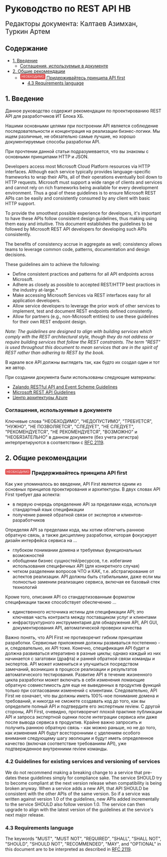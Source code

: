 # Руководство по REST API HB

<div style="font-size:150%">
Редакторы документа: Калтаев Азимхан, Туркин Артем<br/>
</div>

## Содержание
<!-- TOC depthFrom:1 depthTo:2 withLinks:1 updateOnSave:1 orderedList:0 -->

- [1. Введение](#1-Введение)
	- [Соглашения, используемые в документе](#Соглашения-используемые-в-документе)
- [2. Общие рекомендации](#2-Общие-рекомендации)
	- [![must](img/must.png) Придерживайтесь принципа API first](#-Придерживайтесь-принципа-api-first)
		- [4.3    Requirements language](#43-requirements-language)

<!-- /TOC -->

## 1. Введение
Данное руководство содержит рекомендации по проектированию REST API для разработчиков ИТ Блока ХБ.

Нашими основными целями при построении API является соблюдение последовательности и концентрация на реализации бизнес-логики. Мы ищем различные, не обязательно самые лучшие, но хорошо документируемые способы разработки API.

При прочтении данной статьи подразумевается, что вы знакомы с основными принципами HTTP и JSON.

Developers access most Microsoft Cloud Platform resources via HTTP interfaces.
Although each service typically provides language-specific frameworks to wrap their APIs, all of their operations eventually boil down to HTTP requests.
Microsoft must support a wide range of clients and services and cannot rely on rich frameworks being available for every development environment.
Thus a goal of these guidelines is to ensure Microsoft REST APIs can be easily and consistently consumed by any client with basic HTTP support.

To provide the smoothest possible experience for developers, it's important to have these APIs follow consistent design guidelines, thus making using them easy and intuitive.
This document establishes the guidelines to be followed by Microsoft REST API developers for developing such APIs consistently.

The benefits of consistency accrue in aggregate as well; consistency allows teams to leverage common code, patterns, documentation and design decisions.

These guidelines aim to achieve the following:
- Define consistent practices and patterns for all API endpoints across Microsoft.
- Adhere as closely as possible to accepted REST/HTTP best practices in the industry at-large.*
- Make accessing Microsoft Services via REST interfaces easy for all application developers.
- Allow service developers to leverage the prior work of other services to implement, test and document REST endpoints defined consistently.
- Allow for partners (e.g., non-Microsoft entities) to use these guidelines for their own REST endpoint design.

*Note: The guidelines are designed to align with building services which comply with the REST architectural style, though they do not address or require building services that follow the REST constraints.
The term "REST" is used throughout this document to mean services that are in the spirit of REST rather than adhering to REST by the book.*

В идеале все API должны выглядеть так, как будто их создал один и тот же автор.

При создании документа были использованы следующие материалы:
- [Zalando RESTful API and Event Scheme Guidelines](https://github.com/zalando/restful-api-guidelines)
- [Microsoft REST API Guidelines](https://github.com/Microsoft/api-guidelines)
- [Центр архитектуры Azure](https://docs.microsoft.com/ru-ru/azure/architecture/)

### Соглашения, используемые в документе
Ключевые слова "НЕОБХОДИМО", "НЕДОПУСТИМО", "ТРЕБУЕТСЯ", "НУЖНО", "НЕ ПОЗВОЛЯЕТСЯ", "СЛЕДУЕТ", "НЕ СЛЕДУЕТ", "РЕКОМЕНДУЕТСЯ", "НЕ РЕКОМЕНДУЕТСЯ", "ВОЗМОЖНО" и "НЕОБЯЗАТЕЛЬНО" в данном документе (без учета регистра) интерпретируются в соответствии с [RFC 2119][rfc-2119].

## 2. Общие рекомендации
### ![must](img/must.png) Придерживайтесь принципа API first
Как уже упоминалось во введении, API First является одним из основных принципов проектирования и архитектуры. В двух словах API First требует два аспекта:
- в первую очередь определение API за пределами кода, используя стандартный язык спецификации
- получение ранней обратной связи от экспертов и клиентов-разработчиков

Определяя API за пределами кода, мы хотим облегчить раннюю обратную связь, а также дисциплину разработки, которая фокусирует дизайн интерфейса сервиса на ...
- глубоком понимании домена и требуемых функциональных возможностей
- обобщении бизнес сущностей/ресурсов, т.е. избегание использования специфичных API (для конкретного случая)
- четком разделении вопросов ЧТО и КАК, т.е. абстрагирование от аспектов реализации. API должны быть стабильными, даже если мы полностью заменим реализацию сервиса, включая ее базовый стек технологий

Кроме того, описания API со стандартизованным форматом спецификации также способствует обеспечению ...
- единственного источника истины для спецификации API; это ключевая часть контракта между поставщиком услуг и клиентами
- инфраструктурного инструментария для обнаружения API, API GUI, документирования API, автоматической проверки качества

Важно понять, что API First не противоречит гибким принципам разработки. Сервисные приложения должны развиваться постепенно - и, следовательно, их API тоже. Конечно, спецификация API будет и должна развиваться итеративно в разные циклы; однако каждый из них начинается с загатовки (драфта) и ранней обратной связи команды и экспертов. API может измениться и улучшиться посредством замечаний, возникших в процессе реализации и результатов автоматического тестирования. Развитие API в течение жизненного цикла разработки может включать в себя изменения ломающие обратную совместимость для еще не выведенных в продуктив функций только при согласовании изменений с клиентами. Следовательно, API First не означает, что вы должны иметь 100%-ное понимание домена и требований, и никогда не сможете создавать код до того, как вы определите полный API и подтвердите его экспертным review. С другой стороны, API First, очевидно, противоречит плохой практике публикации API и запроса экспертной оценки после интеграции сервиса или даже после вывода сервиса в продуктив. Крайне важно запросить и получить раннюю обратную связь - как можно раньше, но не до того, как изменения API будут всесторонними с уделением особого внимания следующему шагу эволюции и будут иметь определенное качество (включая соответствие требованиям API), уже подтвержденное внутренними review команды.

### 4.2 Guidelines for existing services and versioning of services
We do not recommend making a breaking change to a service that pre-dates these guidelines simply for compliance sake.
The service SHOULD try to become compliant at the next version release when compatibility is being broken anyway.
When a service adds a new API, that API SHOULD be consistent with the other APIs of the same version.
So if a service was written against version 1.0 of the guidelines, new APIs added incrementally to the service SHOULD also follow version 1.0. The service can then upgrade to align with the latest version of the guidelines at the service's next major release.

### 4.3 Requirements language
The keywords "MUST", "MUST NOT", "REQUIRED", "SHALL", "SHALL NOT", "SHOULD", "SHOULD NOT", "RECOMMENDED", "MAY", and "OPTIONAL" in this document are to be interpreted as described in [RFC 2119](https://www.ietf.org/rfc/rfc2119.txt).


[rfc-2119]: https://github.com/zzzik23/main/blob/master/manuals/RFC2119.md
